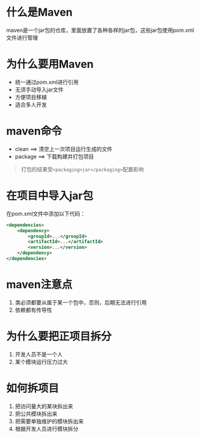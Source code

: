 # 什么是Maven
maven是一个jar包的仓库，里面放置了各种各样的jar包，这些jar包使用pom.xml文件进行管理

# 为什么要用Maven
- 统一通过pom.xml进行引用
- 无须手动导入jar文件
- 方便项目移植
- 适合多人开发

# maven命令
- clean ==> 清空上一次项目运行生成的文件
- package ==> 下载构建并打包项目
> 打包的结果受`<packaging>jar</packaging>`配置影响

# 在项目中导入jar包
在pom.xml文件中添加以下代码：
```xml
<dependencies>
    <dependency>
        <groupId>...</groupId>
        <artifactId>...</artifactId>
        <version>...</version>
    </dependency>
</dependencies>
```

# maven注意点
1. 类必须都要从属于某一个包中，否则，后期无法进行引用
2. 依赖都有传导性

# 为什么要把正项目拆分
1. 开发人员不是一个人
2. 某个模块运行压力过大

# 如何拆项目
1. 把访问量大的某块拆出来
2. 把公共模块拆出来
3. 把需要单独维护的模块拆出来
4. 根据开发人员进行模块拆分